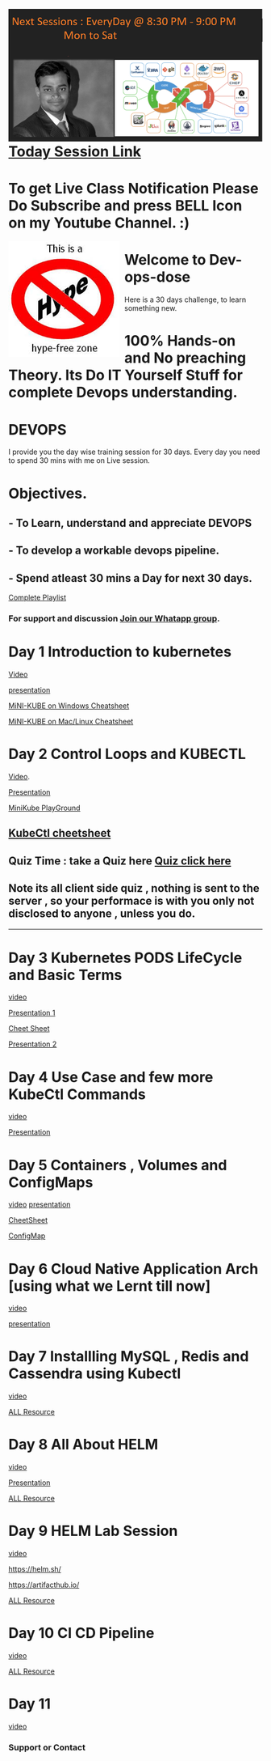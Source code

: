 <img src="Day.png"
     alt="Markdown Monster icon"
     style="float: left; margin-right: 10px;" />
     
     


# [Today Session Link](https://www.youtube.com/watch?v=bWoQKINHjrI)


# To get Live Class Notification Please Do  Subscribe and press BELL Icon on my Youtube Channel. :)

<img src="HypeFree.jpg"
     alt="Markdown Monster icon"
     style="float: left; margin-right: 10px;" />




# Welcome to Dev-ops-dose




Here is a 30 days challenge, to learn something new. 




# 100% Hands-on and No preaching Theory. Its Do IT Yourself Stuff for complete Devops understanding.





# DEVOPS

I provide you the day wise training session for 30 days. 
Every day you need to spend 30 mins with me on Live session. 


# Objectives.

## - To Learn, understand and appreciate DEVOPS 
## - To develop a workable devops pipeline.
## - Spend atleast 30 mins a Day for next 30 days. 

[Complete Playlist](https://www.youtube.com/watch?v=d-7S7n8pcUQ&list=PLGInPFGdXenA2SFXzDWDuAod-T0KeyXg_) 




### For support and discussion  [Join our Whatapp group](https://chat.whatsapp.com/EYtBtyICAYwCVAngWKqUgi).

#  Day 1 Introduction to kubernetes 

[Video](https://youtu.be/d-7S7n8pcUQ)

[presentation](https://github.com/sachinvastrad/dev-ops-dose/blob/master/k8day1.pdf)

[MiNI-KUBE on Windows Cheatsheet](https://github.com/sachinvastrad/dev-ops-dose/blob/master/MiniKubeOnWindows.md)

[MiNI-KUBE on Mac/Linux  Cheatsheet ](https://github.com/sachinvastrad/dev-ops-dose/blob/master/MiniKubeOnMac.md)

#  Day 2 Control Loops and KUBECTL 

[Video](https://youtu.be/_hrITUq_aMA).

[Presentation](https://github.com/sachinvastrad/dev-ops-dose/blob/master/K8DAY2.pdf)

[MiniKube PlayGround](https://kubernetes.io/docs/tutorials/kubernetes-basics/create-cluster/cluster-interactive/)

[KubeCtl cheetsheet](https://kubernetes.io/docs/reference/kubectl/cheatsheet/)
-----------------------------------------
## Quiz Time : take a Quiz here  [Quiz click here](https://sachinvastrad.github.io/quiz-time/)
## Note its all client side quiz , nothing is sent to the server , so your performace is with you only  not disclosed to anyone , unless you do. 
-----------------------------------------
# Day 3  Kubernetes PODS LifeCycle and Basic Terms 
[video](https://youtu.be/rxTpc5-j4_w)

[Presentation 1](https://youtu.be/lAg-_5GuU3k)

[Cheet Sheet](https://github.com/sachinvastrad/dev-ops-dose/blob/master/CMD_day3.txt)


[Presentation 2](https://youtu.be/m1AJfSFDXIo)

# Day 4 Use Case and few more KubeCtl Commands
[video](https://youtu.be/6HXhoO_2jRs)

[Presentation](https://github.com/sachinvastrad/dev-ops-dose/blob/master/Day4.pdf)

# Day 5 Containers , Volumes and ConfigMaps 
[video](https://youtu.be/wpcRIvXPaLM)
[presentation](https://github.com/sachinvastrad/dev-ops-dose/blob/master/Day5.pdf)


[CheetSheet](https://github.com/sachinvastrad/dev-ops-dose/blob/master/ngx.yml)


[ConfigMap](https://github.com/sachinvastrad/dev-ops-dose/blob/master/config.yml)


# Day 6 Cloud Native Application Arch [using what we Lernt till now]
[video](https://youtu.be/rzeR4bwij4M)


[presentation](https://github.com/sachinvastrad/dev-ops-dose/blob/master/Day6.pptx)

# Day 7 Installling MySQL , Redis and Cassendra using Kubectl
[video](https://youtu.be/Il0W3lPcyZE)

[ALL Resource ](https://github.com/sachinvastrad/dev-ops-dose/tree/master/Day7)

# Day 8 All About HELM
[video](https://youtu.be/mZHu8taq6IY)


[Presentation ](https://github.com/sachinvastrad/dev-ops-dose/blob/master/Day8/Presentation6.pdf)


[ALL Resource](https://github.com/sachinvastrad/dev-ops-dose/tree/master/Day8)

# Day 9 HELM Lab Session
[video](https://youtu.be/ZATJH4nlIUk)

https://helm.sh/

https://artifacthub.io/

[ALL Resource](https://github.com/sachinvastrad/dev-ops-dose/tree/master/Day8)

# Day 10 CI CD Pipeline 
[video](https://youtu.be/ORhRkuS0MOo)

[ALL Resource](https://github.com/sachinvastrad/dev-ops-dose/tree/master/Day10)

# Day 11 
[video](https://www.youtube.com/watch?v=bWoQKINHjrI)

### Support or Contact

